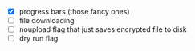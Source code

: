 - [x] progress bars (those fancy ones)
- [ ] file downloading
- [ ] noupload flag that just saves encrypted file to disk
- [ ] dry run flag
